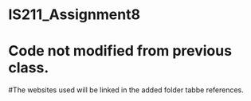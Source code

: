 # IS211_Assignment8
# Code not modified from previous class.
#The websites used will be linked in the added folder tabbe references. 
